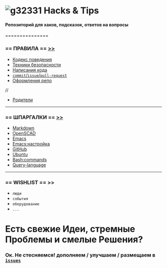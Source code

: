 
![g32331](https://cloud.githubusercontent.com/assets/3838734/5749291/b44b74f6-9c58-11e4-92d5-7351ecb3cf41.png) Hacks & Tips
===

#### Репозиторий для хаков, подсказок, ответов на вопросы


===============

### == ПРАВИЛА == [>>](DOCS/RULES)

 - [Кодекс поведения](DOCS/RULES/CULTURE.md)
 - [Техники безопасности](DOCS/RULES/ACCIDENT-PREVENTION.md)
 - [Написания кода](DOCS/RULES/CODING.md)
 - [`commit`/`issue`/`pull-request`](DOCS/RULES/COMMITS.md)
 - [Оформления репо](DOCS/RULES/REPOS.md)

//
- [Родители](DOCS/RULES/PARENTS.md)



***

### == ШПАРГАЛКИ == [>>](CHEATSHEETS)

 - [Markdown](CHEATSHEETS/Markdown.md)
 - [OpenSCAD](CHEATSHEETS/OpenSCAD.md)
 - [Emacs](CHEATSHEETS/Emacs.md)
 - [Emacs:настройка](CHEATSHEETS/emacs-setup.md)
 - [GitHub](CHEATSHEETS/GitHub.md)
 - [Ubuntu](CHEATSHEETS/Ubuntu.md)
 - [Bash:commands](CHEATSHEETS/bash_commands.md)
 - [Query-language](CHEATSHEETS/Query-language.md)

 
 
***

### == WISHLIST == >>

 - `люди`
 - `события`
 - `оборудование`
 - `...`

# Есть свежие Идеи, стремные Проблемы и смелые Решения? 
### Ок. Не стесняемся! дополняем / улучшаем / размещаем в [`issues`](https://github.com/soda-io/Hacks-and-Tips/issues/new)
